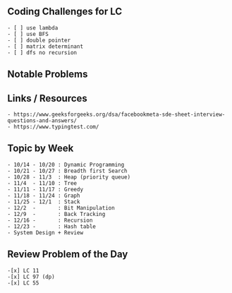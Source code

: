 ## Coding Challenges for LC
    - [ ] use lambda 
    - [ ] use BFS 
    - [ ] double pointer 
    - [ ] matrix determinant 
    - [ ] dfs no recursion

## Notable Problems

## Links / Resources 
    - https://www.geeksforgeeks.org/dsa/facebookmeta-sde-sheet-interview-questions-and-answers/
    - https://www.typingtest.com/

## Topic by Week
    - 10/14 - 10/20 : Dynamic Programming
    - 10/21 - 10/27 : Breadth first Search
    - 10/28 - 11/3  : Heap (priority queue)
    - 11/4  - 11/10 : Tree
    - 11/11 - 11/17 : Greedy
    - 11/18 - 11/24 : Graph
    - 11/25 - 12/1  : Stack
    - 12/2  -       : Bit Manipulation
    - 12/9  -       : Back Tracking 
    - 12/16 -       : Recursion 
    - 12/23 -       : Hash table
    - System Design + Review 

## Review Problem of the Day 
    -[x] LC 11
    -[x] LC 97 (dp)
    -[x] LC 55 